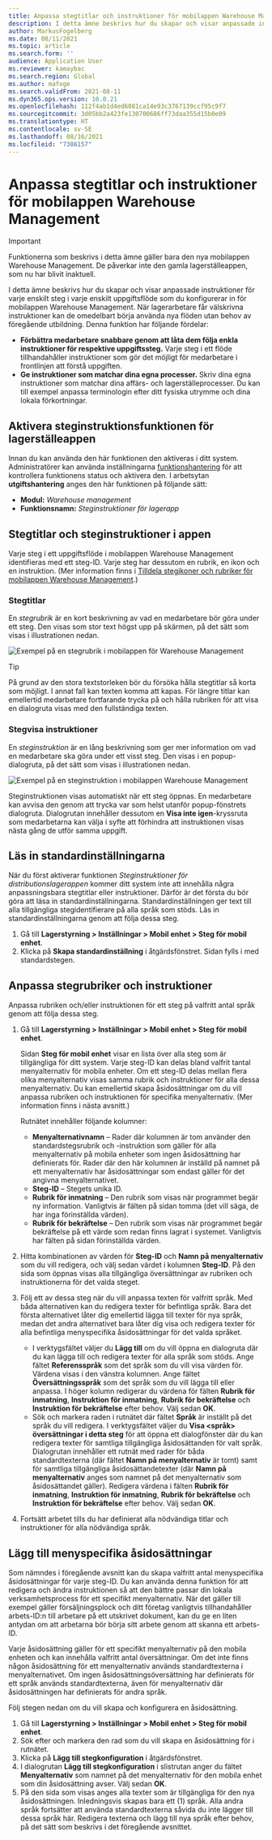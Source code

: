 ```yaml
---
title: Anpassa stegtitlar och instruktioner för mobilappen Warehouse Management
description: I detta ämne beskrivs hur du skapar och visar anpassade instruktioner för varje enskilt steg i respektive uppgiftsflöde som du konfigurerar in för mobilappen Warehouse Management.
author: MarkusFogelberg
ms.date: 08/11/2021
ms.topic: article
ms.search.form: ''
audience: Application User
ms.reviewer: kamaybac
ms.search.region: Global
ms.author: mafoge
ms.search.validFrom: 2021-08-11
ms.dyn365.ops.version: 10.0.21
ms.openlocfilehash: 112f4ab1d4ed6081ca14e93c3767139ccf95c9f7
ms.sourcegitcommit: 3d05bb2a423fe130700686ff73daa355d15b0e09
ms.translationtype: HT
ms.contentlocale: sv-SE
ms.lasthandoff: 08/16/2021
ms.locfileid: "7386157"
---
```

# <a name="customize-step-titles-and-instructions-for-the-warehouse-management-mobile-app"></a>Anpassa stegtitlar och instruktioner för mobilappen Warehouse Management

> [!IMPORTANT]
> Funktionerna som beskrivs i detta ämne gäller bara den nya mobilappen Warehouse Management. De påverkar inte den gamla lagerställeappen, som nu har blivit inaktuell.

I detta ämne beskrivs hur du skapar och visar anpassade instruktioner för varje enskilt steg i varje enskilt uppgiftsflöde som du konfigurerar in för mobilappen Warehouse Management. När lagerarbetare får välskrivna instruktioner kan de omedelbart börja använda nya flöden utan behov av föregående utbildning. Denna funktion har följande fördelar:

- **Förbättra medarbetare snabbare genom att låta dem följa enkla instruktioner för respektive uppgiftssteg.** Varje steg i ett flöde tillhandahåller instruktioner som gör det möjligt för medarbetare i frontlinjen att förstå uppgiften.
- **Ge instruktioner som matchar dina egna processer.** Skriv dina egna instruktioner som matchar dina affärs- och lagerställeprocesser. Du kan till exempel anpassa terminologin efter ditt fysiska utrymme och dina lokala förkortningar.

## <a name="turn-on-the-warehouse-app-step-instructions-feature"></a>Aktivera steginstruktionsfunktionen för lagerställeappen

Innan du kan använda den här funktionen den aktiveras i ditt system. Administratörer kan använda inställningarna [funktionshantering](../../fin-ops-core/fin-ops/get-started/feature-management/feature-management-overview.md) för att kontrollera funktionens status och aktivera den. I arbetsytan **utgiftshantering** anges den här funktionen på följande sätt:

- **Modul:** *Warehouse management*
- **Funktionsnamn:** *Steginstruktioner för lagerapp*

## <a name="step-titles-and-step-instructions-in-the-app"></a>Stegtitlar och steginstruktioner i appen

Varje steg i ett uppgiftsflöde i mobilappen Warehouse Management identifieras med ett steg-ID. Varje steg har dessutom en rubrik, en ikon och en instruktion. (Mer information finns i [Tilldela stegikoner och rubriker för mobilappen Warehouse Management](step-icons-titles.md).)

### <a name="step-titles"></a>Stegtitlar

En *stegrubrik* är en kort beskrivning av vad en medarbetare bör göra under ett steg. Den visas som stor text högst upp på skärmen, på det sätt som visas i illustrationen nedan.

![Exempel på en stegrubrik i mobilappen för Warehouse Management](media/wma-step-title.png "Exempel på en stegrubrik i mobilappen Warehouse Management")

> [!TIP]
> På grund av den stora textstorleken bör du försöka hålla stegtitlar så korta som möjligt. I annat fall kan texten komma att kapas. För längre titlar kan emellertid medarbetare fortfarande trycka på och hålla rubriken för att visa en dialogruta visas med den fullständiga texten.

### <a name="step-instructions"></a>Stegvisa instruktioner

En *steginstruktion* är en lång beskrivning som ger mer information om vad en medarbetare ska göra under ett visst steg. Den visas i en popup-dialogruta, på det sätt som visas i illustrationen nedan.

![Exempel på en steginstruktion i mobilappen Warehouse Management](media/wma-step-instructions.png "Exempel på en steginstruktion i mobilappen Warehouse Management")

Steginstruktionen visas automatiskt när ett steg öppnas. En medarbetare kan avvisa den genom att trycka var som helst utanför popup-fönstrets dialogruta. Dialogrutan innehåller dessutom en **Visa inte igen**-kryssruta som medarbetarna kan välja i syfte att förhindra att instruktionen visas nästa gång de utför samma uppgift.

## <a name="load-the-default-setup"></a>Läs in standardinställningarna

När du först aktiverar funktionen *Steginstruktioner för distributionslagerappen* kommer ditt system inte att innehålla några anpassningsbara stegtitlar eller instruktioner. Därför är det första du bör göra att läsa in standardinställningarna. Standardinställningen ger text till alla tillgängliga stegidentifierare på alla språk som stöds. Läs in standardinställningarna genom att följa dessa steg.

1. Gå till **Lagerstyrning \> Inställningar \> Mobil enhet \> Steg för mobil enhet**.
1. Klicka på **Skapa standardinställning** i åtgärdsfönstret. Sidan fylls i med standardstegen.

## <a name="customize-step-titles-and-instructions"></a>Anpassa stegrubriker och instruktioner

Anpassa rubriken och/eller instruktionen för ett steg på valfritt antal språk genom att följa dessa steg.

1. Gå till **Lagerstyrning \> Inställningar \> Mobil enhet \> Steg för mobil enhet**.

    Sidan **Steg för mobil enhet** visar en lista över alla steg som är tillgängliga för ditt system. Varje steg-ID kan delas bland valfrit tantal menyalternativ för mobila enheter. Om ett steg-ID delas mellan flera olika menyalternativ visas samma rubrik och instruktioner för alla dessa menyalternativ. Du kan emellertid skapa åsidosättningar om du vill anpassa rubriken och instruktionen för specifika menyalternativ. (Mer information finns i nästa avsnitt.)

    Rutnätet innehåller följande kolumner:

    - **Menyalternativnamn** – Rader där kolumnen är tom använder den standardstegsrubrik och -instruktion som gäller för alla menyalternativ på mobila enheter som ingen åsidosättning har definierats för. Rader där den här kolumnen är inställd på namnet på ett menyalternativ har åsidosättningar som endast gäller för det angivna menyalternativet.
    - **Steg-ID** – Stegets unika ID.
    - **Rubrik för inmatning** – Den rubrik som visas när programmet begär ny information. Vanligtvis är fälten på sidan tomma (det vill säga, de har inga förinställda värden).
    - **Rubrik för bekräftelse** – Den rubrik som visas när programmet begär bekräftelse på ett värde som redan finns lagrat i systemet. Vanligtvis har fälten på sidan förinställda värden.

1. Hitta kombinationen av värden för **Steg-ID** och **Namn på menyalternativ** som du vill redigera, och välj sedan värdet i kolumnen **Steg-ID**. På den sida som öppnas visas alla tillgängliga översättningar av rubriken och instruktionerna för det valda steget.
1. Följ ett av dessa steg när du vill anpassa texten för valfritt språk. Med båda alternativen kan du redigera texter för befintliga språk. Bara det första alternativet låter dig emellertid lägga till texter för nya språk, medan det andra alternativet bara låter dig visa och redigera texter för alla befintliga menyspecifika åsidosättningar för det valda språket.

    - I verktygsfältet väljer du **Lägg till** om du vill öppna en dialogruta där du kan lägga till och redigera texter för alla språk som stöds. Ange fältet **Referensspråk** som det språk som du vill visa värden för. Värdena visas i den vänstra kolumnen. Ange fältet **Översättningsspråk** som det språk som du vill lägga till eller anpassa. I höger kolumn redigerar du värdena för fälten **Rubrik för inmatning**, **Instruktion för inmatning**, **Rubrik för bekräftelse** och **Instruktion för bekräftelse** efter behov. Välj sedan **OK**.
    - Sök och markera raden i rutnätet där fältet **Språk** är inställt på det språk du vill redigera. I verktygsfältet väljer du **Visa &lt;språk&gt; översättningar i detta steg** för att öppna ett dialogfönster där du kan redigera texter för samtliga tillgängliga åsidosättanden för valt språk. Dialogrutan innehåller ett rutnät med rader för båda standardtexterna (där fältet **Namn på menyalternativ** är tomt) samt för samtliga tillgängliga åsidosättandetexter (där **Namn på menyalternativ** anges som namnet på det menyalternativ som åsidosättandet gäller). Redigera värdena i fälten **Rubrik för inmatning**, **Instruktion för inmatning**, **Rubrik för bekräftelse** och **Instruktion för bekräftelse** efter behov. Välj sedan **OK**.

1. Fortsätt arbetet tills du har definierat alla nödvändiga titlar och instruktioner för alla nödvändiga språk.

## <a name="add-menu-specific-overrides"></a>Lägg till menyspecifika åsidosättningar

Som nämndes i föregående avsnitt kan du skapa valfritt antal menyspecifika åsidosättningar för varje steg-ID. Du kan använda denna funktion för att redigera och ändra instruktionen så att den bättre passar din lokala verksamhetsprocess för ett specifikt menyalternativ. När det gäller till exempel gäller försäljningsplock och ditt företag vanligtvis tillhandahåller arbets-ID:n till arbetare på ett utskrivet dokument, kan du ge en liten antydan om att arbetarna bör börja sitt arbete genom att skanna ett arbets-ID.

Varje åsidosättning gäller för ett specifikt menyalternativ på den mobila enheten och kan innehålla valfritt antal översättningar. Om det inte finns någon åsidosättning för ett menyalternativ används standardtexterna i menyalternativet. Om ingen åsidosättningsöversättning har definierats för ett språk används standardtexterna, även för menyalternativ där åsidosättningen har definierats för andra språk.

Följ stegen nedan om du vill skapa och konfigurera en åsidosättning.

1. Gå till **Lagerstyrning \> Inställningar \> Mobil enhet \> Steg för mobil enhet**.
1. Sök efter och markera den rad som du vill skapa en åsidosättning för i rutnätet.
1. Klicka på **Lägg till stegkonfiguration** i åtgärdsfönstret.
1. I dialogrutan **Lägg till stegkonfiguration** i slistrutan anger du fältet **Menyalternativ** som namnet på det menyalternativ för den mobila enhet som din åsidosättning avser. Välj sedan **OK**.
1. På den sida som visas anges alla texter som är tillgängliga för den nya åsidosättningen. Inledningsvis skapas bara ett (1) språk. Alla andra språk fortsätter att använda standardtexterna såvida du inte lägger till dessa språk här. Redigera texterna och lägg till nya språk efter behov, på det sätt som beskrivs i det föregående avsnittet.
